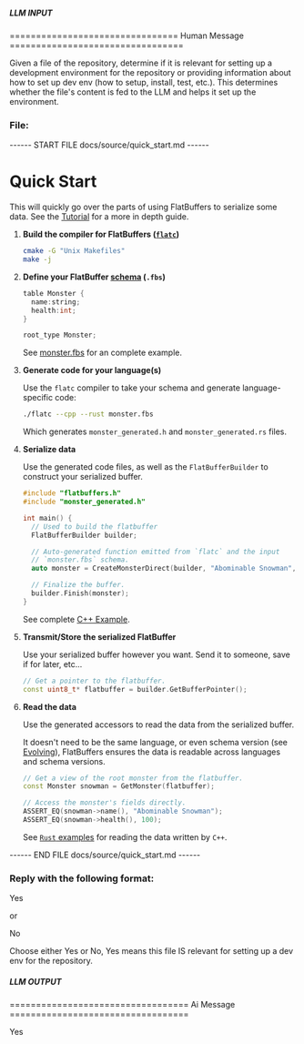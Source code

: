 ##### LLM INPUT #####
================================ Human Message =================================

Given a file of the repository, determine if it is relevant for setting up a development environment for the repository or providing information about how to set up dev env (how to setup, install, test, etc.). This determines whether the file's content is fed to the LLM and helps it set up the environment.

### File:
------ START FILE docs/source/quick_start.md ------
# Quick Start

This will quickly go over the parts of using FlatBuffers to serialize some data.
See the [Tutorial](tutorial.md) for a more in depth guide.

1. **Build the compiler for FlatBuffers ([`flatc`](flatc.md))**

    ```sh
    cmake -G "Unix Makefiles"
    make -j
    ```

2. **Define your FlatBuffer [schema](schema.md) (`.fbs`)**

    ```c title="monster.fbs" linenums="1"
    table Monster {
      name:string;
      health:int;
    }

    root_type Monster;
    ```

    See [monster.fbs](https://github.com/google/flatbuffers/blob/master/samples/monster.fbs)
    for an complete example.

3. **Generate code for your language(s)**

    Use the `flatc` compiler to take your schema and generate language-specific
    code:

    ```sh
    ./flatc --cpp --rust monster.fbs
    ```

    Which generates `monster_generated.h` and `monster_generated.rs` files.

4. **Serialize data**

    Use the generated code files, as well as the `FlatBufferBuilder` to construct
    your serialized buffer.

    ```c++ title="my_monster_factory.cc" linenums="1"
    #include "flatbuffers.h"
    #include "monster_generated.h"

    int main() { 
      // Used to build the flatbuffer
      FlatBufferBuilder builder;

      // Auto-generated function emitted from `flatc` and the input 
      // `monster.fbs` schema.
      auto monster = CreateMonsterDirect(builder, "Abominable Snowman", 100);

      // Finalize the buffer.
      builder.Finish(monster);
    }
    ```

    See complete [C++ Example](https://github.com/google/flatbuffers/blob/master/samples/sample_binary.cpp#L24-L56).

5.  **Transmit/Store the serialized FlatBuffer**
  
    Use your serialized buffer however you want. Send it to someone, save if for
    later, etc...

    ```c++ title="my_monster_factory.cc" linenums="13"
    // Get a pointer to the flatbuffer.
    const uint8_t* flatbuffer = builder.GetBufferPointer();
    ```

6.  **Read the data**

    Use the generated accessors to read the data from the serialized buffer.

    It doesn't need to be the same language, or even schema version (see 
    [Evolving](evolution.md)), FlatBuffers ensures the data is readable across
    languages and schema versions. 
    
    ```c++ title="my_monster_factory.cc" linenums="15"
    // Get a view of the root monster from the flatbuffer.
    const Monster snowman = GetMonster(flatbuffer);

    // Access the monster's fields directly.
    ASSERT_EQ(snowman->name(), "Abominable Snowman");
    ASSERT_EQ(snowman->health(), 100);
    ```    
    
    See [`Rust` examples](https://github.com/google/flatbuffers/blob/master/samples/sample_binary.rs#L92-L106)
    for reading the data written by `C++`.

------ END FILE docs/source/quick_start.md ------

### Reply with the following format:

<rel>Yes</rel>

or

<rel>No</rel>

Choose either Yes or No, Yes means this file IS relevant for setting up a dev env for the repository.

##### LLM OUTPUT #####
================================== Ai Message ==================================

<rel>Yes</rel>
